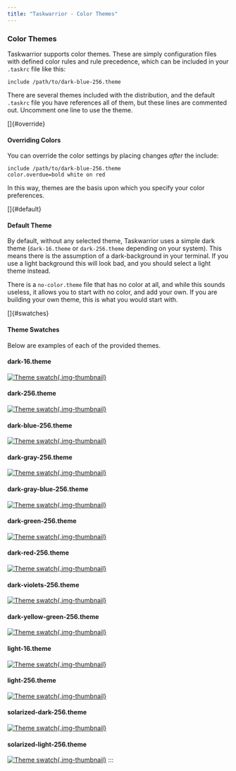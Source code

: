 ```yaml
---
title: "Taskwarrior - Color Themes"
---
```


### Color Themes

Taskwarrior supports color themes. These are simply configuration files with
defined color rules and rule precedence, which can be included in your `.taskrc`
file like this:

    include /path/to/dark-blue-256.theme

There are several themes included with the distribution, and the default
`.taskrc` file you have references all of them, but these lines are commented
out. Uncomment one line to use the theme.

[]{#override}

#### Overriding Colors

You can override the color settings by placing changes *after* the include:

    include /path/to/dark-blue-256.theme
    color.overdue=bold white on red

In this way, themes are the basis upon which you specify your color preferences.

[]{#default}

#### Default Theme

By default, without any selected theme, Taskwarrior uses a simple dark theme
(`dark-16.theme` or `dark-256.theme` depending on your system). This means there
is the assumption of a dark-background in your terminal. If you use a light
background this will look bad, and you should select a light theme instead.

There is a `no-color.theme` file that has no color at all, and while this sounds
useless, it allows you to start with no color, and add your own. If you are
building your own theme, this is what you would start with.

[]{#swatches}

#### Theme Swatches

Below are examples of each of the provided themes.

#### dark-16.theme

[![Theme
swatch](/docs/images/dark-16.png){.img-thumbnail}](/docs/images/dark-16.png)

#### dark-256.theme

[![Theme
swatch](/docs/images/dark-256.png){.img-thumbnail}](/docs/images/dark-256.png)

#### dark-blue-256.theme

[![Theme
swatch](/docs/images/dark-blue-256.png){.img-thumbnail}](/docs/images/dark-blue-256.png)

#### dark-gray-256.theme

[![Theme
swatch](/docs/images/dark-gray-256.png){.img-thumbnail}](/docs/images/dark-gray-256.png)

#### dark-gray-blue-256.theme

[![Theme
swatch](/docs/images/dark-gray-blue-256.png){.img-thumbnail}](/docs/images/dark-gray-blue-256.png)

#### dark-green-256.theme

[![Theme
swatch](/docs/images/dark-green-256.png){.img-thumbnail}](/docs/images/dark-green-256.png)

#### dark-red-256.theme

[![Theme
swatch](/docs/images/dark-red-256.png){.img-thumbnail}](/docs/images/dark-red-256.png)

#### dark-violets-256.theme

[![Theme
swatch](/docs/images/dark-violets-256.png){.img-thumbnail}](/docs/images/dark-violets-256.png)

#### dark-yellow-green-256.theme

[![Theme
swatch](/docs/images/dark-yellow-green-256.png){.img-thumbnail}](/docs/images/dark-yellow-green-256.png)

#### light-16.theme

[![Theme
swatch](/docs/images/light-16.png){.img-thumbnail}](/docs/images/light-16.png)

#### light-256.theme

[![Theme
swatch](/docs/images/light-256.png){.img-thumbnail}](/docs/images/light-256.png)

#### solarized-dark-256.theme

[![Theme
swatch](/docs/images/solarized-dark-256.png){.img-thumbnail}](/docs/images/solarized-dark-256.png)

#### solarized-light-256.theme

[![Theme
swatch](/docs/images/solarized-light-256.png){.img-thumbnail}](/docs/images/solarized-light-256.png)
:::
